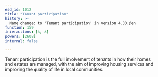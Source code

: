 ```yaml
---
esd_id: 1012
title: "Tenant participation"
history: >-
  Name changed to 'Tenant participation' in version 4.00.@en
function: 159
interactions: [3, 8]
powers: [2608]
internal: false

---
```


Tenant participation is the full involvement of tenants in how their homes and estates are managed, with the aim of improving housing services and improving the quality of life in local communities.


